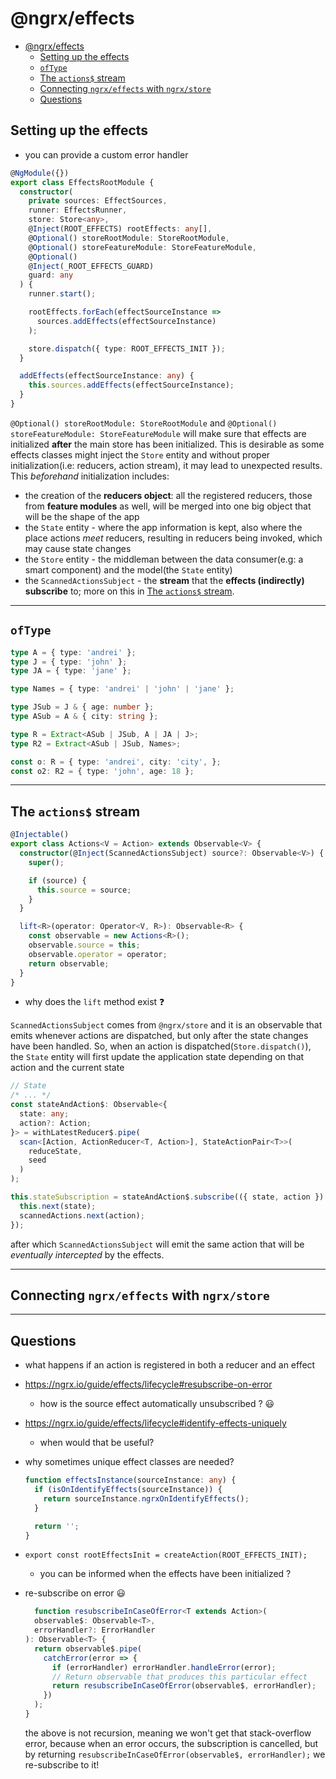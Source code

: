 # @ngrx/effects

- [@ngrx/effects](#ngrxeffects)
  - [Setting up the effects](#setting-up-the-effects)
  - [`ofType`](#oftype)
  - [The `actions$` stream](#the-actions-stream)
  - [Connecting `ngrx/effects` with `ngrx/store`](#connecting-ngrxeffects-with-ngrxstore)
  - [Questions](#questions)

## Setting up the effects

* you can provide a custom error handler

```ts
@NgModule({})
export class EffectsRootModule {
  constructor(
    private sources: EffectSources,
    runner: EffectsRunner,
    store: Store<any>,
    @Inject(ROOT_EFFECTS) rootEffects: any[],
    @Optional() storeRootModule: StoreRootModule,
    @Optional() storeFeatureModule: StoreFeatureModule,
    @Optional()
    @Inject(_ROOT_EFFECTS_GUARD)
    guard: any
  ) {
    runner.start();

    rootEffects.forEach(effectSourceInstance =>
      sources.addEffects(effectSourceInstance)
    );

    store.dispatch({ type: ROOT_EFFECTS_INIT });
  }

  addEffects(effectSourceInstance: any) {
    this.sources.addEffects(effectSourceInstance);
  }
}
```

`@Optional() storeRootModule: StoreRootModule` and `@Optional() storeFeatureModule: StoreFeatureModule` will make sure that effects are initialized **after** the main store has been initialized. This is desirable as some effects classes might inject the `Store` entity and without proper initialization(i.e: reducers, action stream), it may lead to unexpected results. This _beforehand_ initialization includes:

* the creation of the **reducers object**: all the registered reducers, those from **feature modules** as well, will be merged into one big object that will be the shape of the app
* the `State` entity - where the app information is kept, also where the place actions _meet_ reducers, resulting in reducers being invoked, which may cause state changes
* the `Store` entity - the middleman between the data consumer(e.g: a smart component) and the model(the `State` entity)
* the `ScannedActionsSubject` - the **stream** that the **effects (indirectly) subscribe** to; more on this in [The `actions$` stream](#the-actions-stream).

---

## `ofType`

```ts
type A = { type: 'andrei' };
type J = { type: 'john' };
type JA = { type: 'jane' };

type Names = { type: 'andrei' | 'john' | 'jane' };

type JSub = J & { age: number };
type ASub = A & { city: string };

type R = Extract<ASub | JSub, A | JA | J>;
type R2 = Extract<ASub | JSub, Names>;

const o: R = { type: 'andrei', city: 'city', };
const o2: R2 = { type: 'john', age: 18 };
```

---

## The `actions$` stream

```ts
@Injectable()
export class Actions<V = Action> extends Observable<V> {
  constructor(@Inject(ScannedActionsSubject) source?: Observable<V>) {
    super();

    if (source) {
      this.source = source;
    }
  }

  lift<R>(operator: Operator<V, R>): Observable<R> {
    const observable = new Actions<R>();
    observable.source = this;
    observable.operator = operator;
    return observable;
  }
}
```

* why does the `lift` method exist ❓

`ScannedActionsSubject` comes from `@ngrx/store` and it is an observable that emits whenever actions are dispatched, but only after the state changes have been handled.  So, when an action is dispatched(`Store.dispatch()`), the `State` entity will first update the application state depending on that action and the current state

```ts
// State
/* ... */
const stateAndAction$: Observable<{
  state: any;
  action?: Action;
}> = withLatestReducer$.pipe(
  scan<[Action, ActionReducer<T, Action>], StateActionPair<T>>(
    reduceState,
    seed
  )
);

this.stateSubscription = stateAndAction$.subscribe(({ state, action }) => {
  this.next(state);
  scannedActions.next(action);
});
```

after which `ScannedActionsSubject` will emit the same action that will be _eventually intercepted_ by the effects.



---

## Connecting `ngrx/effects` with `ngrx/store`

---

## Questions

* what happens if an action is registered in both a reducer and an effect

* https://ngrx.io/guide/effects/lifecycle#resubscribe-on-error
  * how is the source effect automatically unsubscribed ? 😃

* https://ngrx.io/guide/effects/lifecycle#identify-effects-uniquely
  * when would that be useful?

* why sometimes unique effect classes are needed?
  ```ts
  function effectsInstance(sourceInstance: any) {
    if (isOnIdentifyEffects(sourceInstance)) {
      return sourceInstance.ngrxOnIdentifyEffects();
    }

    return '';
  }
  ```

* `export const rootEffectsInit = createAction(ROOT_EFFECTS_INIT);`
  * you can be informed when the effects have been initialized ? 

* re-subscribe on error 😃
  ```ts
    function resubscribeInCaseOfError<T extends Action>(
    observable$: Observable<T>,
    errorHandler?: ErrorHandler
  ): Observable<T> {
    return observable$.pipe(
      catchError(error => {
        if (errorHandler) errorHandler.handleError(error);
        // Return observable that produces this particular effect
        return resubscribeInCaseOfError(observable$, errorHandler);
      })
    );
  }
  ```

  the above is not recursion, meaning we won't get that stack-overflow error, because when an error occurs, the subscription is cancelled, but by returning `resubscribeInCaseOfError(observable$, errorHandler);` we re-subscribe to it! 
